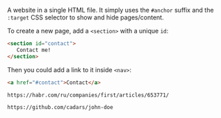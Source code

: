A website in a single HTML file. It simply uses the `#anchor` suffix and the `:target` CSS selector to show and hide pages/content.

To create a new page, add a `<section>` with a unique `id`:
```html
<section id="contact">
   Contact me!
</section>
```
Then you could add a link to it inside `<nav>`:
```html
<a href="#contact">Contact</a>
```

```
https://habr.com/ru/companies/first/articles/653771/

https://github.com/cadars/john-doe
```
